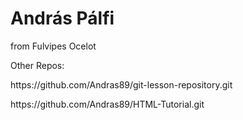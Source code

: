 # András Pálfi

<p>from Fulvipes Ocelot</p>

<p>Other Repos:</p>

<p>https://github.com/Andras89/git-lesson-repository.git</p>
<p>https://github.com/Andras89/HTML-Tutorial.git</p>
